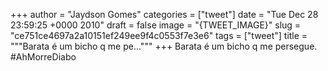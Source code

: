 
+++
author = "Jaydson Gomes"
categories = ["tweet"]
date = "Tue Dec 28 23:59:25 +0000 2010"
draft = false
image = "{TWEET_IMAGE}"
slug = "ce751ce4697a2a10151ef249ee9f4c0553f7e3e6"
tags = ["tweet"]
title = """Barata é um bicho q me pe..."""
+++
Barata é um bicho q me persegue. #AhMorreDiabo
